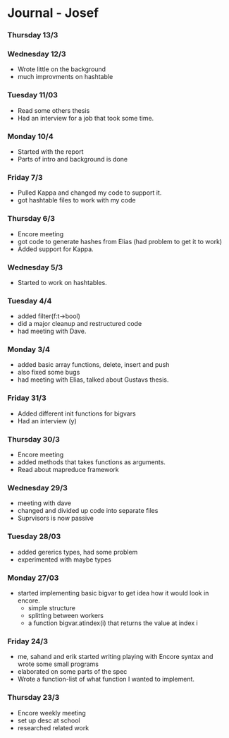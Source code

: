 # Journal - Josef

### Thursday 13/3

### Wednesday 12/3
  * Wrote little on the background
  * much improvments on hashtable 
### Tuesday 11/03
  * Read some others thesis
  * Had an interview for a job that took some time.
### Monday 10/4
  * Started with the report
  * Parts of intro and background is done
### Friday 7/3
  * Pulled Kappa and changed my code to support it.
  * got hashtable files to work with my code
### Thursday 6/3
  * Encore meeting
  * got code to generate hashes from Elias (had problem to get it to work)
  * Added support for Kappa.

### Wednesday 5/3
  * Started to work on hashtables.

### Tuesday 4/4
  * added filter(f:t->bool)
  * did a major cleanup and restructured code
  * had meeting with Dave.

### Monday 3/4
  * added basic array functions, delete, insert and push
  * also fixed some bugs
  * had meeting with Elias, talked about Gustavs thesis.

### Friday 31/3
  * Added different init functions for bigvars
  * Had an interview (y)

### Thursday 30/3
  * Encore meeting
  * added methods that takes functions as arguments.
  * Read about mapreduce framework

### Wednesday 29/3
  * meeting with dave
  * changed and divided up code into separate files
  * Suprvisors is now passive

### Tuesday 28/03
  * added gererics types, had some problem
  * experimented with maybe types

### Monday 27/03
  * started implementing basic bigvar to get idea how it would look in encore.
    - simple structure
    - splitting between workers
    - a function bigvar.atindex(i) that returns the value at index i

### Friday 24/3
  * me, sahand and erik started writing playing with Encore syntax and wrote some small programs
  * elaborated on some parts of the spec
  * Wrote a function-list of what function I wanted to implement.

### Thursday 23/3
  * Encore weekly meeting
  * set up desc at school
  * researched related work
